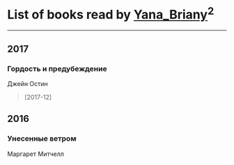 # List of books read by [Yana_Briany](http://vk.com/id87353589)<sup>2</sup>
---

## 2017

### Гордость и предубеждение
Джейн Остин
> [2017-12] 



## 2016

### Унесенные ветром
Маргарет Митчелл



